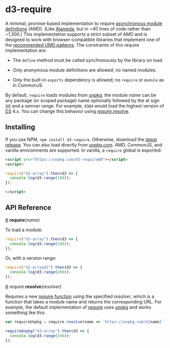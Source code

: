 # d3-require

A minimal, promise-based implementation to require [asynchronous module definitions](https://github.com/amdjs/amdjs-api/blob/master/AMD.md) (AMD). (Like [Alameda](https://github.com/requirejs/alameda), but in ~40 lines of code rather than ~1,300.) This implementation supports a strict subset of AMD and is designed to work with browser-compatible libraries that implement one of the [recommended UMD patterns](https://github.com/umdjs/umd). The constraints of this require implementation are:

* The `define` method must be called synchronously by the library on load.

* Only anonymous module definitions are allowed; no named modules.

* Only the built-in `exports` dependency is allowed; no `require` or `module` as in CommonJS.

By default, `require` loads modules from [unpkg](https://unpkg.com/); the module *name* can be any package (or scoped package) name optionally followed by the at sign (`@`) and a semver range. For example, `d3@4` would load the highest version of [D3](https://d3js.org) 4.x. You can change this behavior using [*require*.resolve](#require_resolve).

## Installing

If you use NPM, `npm install d3-require`. Otherwise, download the [latest release](https://github.com/d3/d3-require/releases/latest). You can also load directly from [unpkg.com](https://unpkg.com/d3-require/). AMD, CommonJS, and vanilla environments are supported. In vanilla, a `require` global is exported:

```html
<script src="https://unpkg.com/d3-require@0"></script>
<script>

require("d3-array").then(d3 => {
  console.log(d3.range(100));
});

</script>
```

## API Reference

<a href="#require" name="require">#</a> <b>require</b>(<i>name</i>)

To load a module:

```js
require("d3-array").then(d3 => {
  console.log(d3.range(100));
});
```

Or, with a version range:

```js
require("d3-array@1").then(d3 => {
  console.log(d3.range(100));
});
```

<a href="#require_resolve" name="require_resolve">#</a> <i>require</i>.<b>resolve</b>(<i>resolver</i>)

Requires a new [require function](#require) using the specified *resolver*, which is a function that takes a module name and returns the corresponding URL. For example, the default implementation of [require](#require) uses [unpkg](https://unpkg.com) and works something like this:

```js
var requireUnpkg = require.resolve(name => `https://unpkg.com/${name}`);

requireUnpkg("d3-array").then(d3 => {
  console.log(d3.range(100));
});
```
